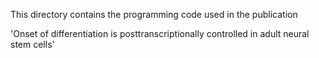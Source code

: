 This directory contains the programming code used in the publication


'Onset of differentiation is posttranscriptionally controlled in adult neural stem cells' 
